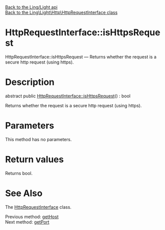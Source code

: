 [Back to the Ling/Light api](https://github.com/lingtalfi/Light/blob/master/doc/api/Ling/Light.md)<br>
[Back to the Ling\Light\Http\HttpRequestInterface class](https://github.com/lingtalfi/Light/blob/master/doc/api/Ling/Light/Http/HttpRequestInterface.md)


HttpRequestInterface::isHttpsRequest
================



HttpRequestInterface::isHttpsRequest — Returns whether the request is a secure http request (using https).




Description
================


abstract public [HttpRequestInterface::isHttpsRequest](https://github.com/lingtalfi/Light/blob/master/doc/api/Ling/Light/Http/HttpRequestInterface/isHttpsRequest.md)() : bool




Returns whether the request is a secure http request (using https).




Parameters
================

This method has no parameters.


Return values
================

Returns bool.








See Also
================

The [HttpRequestInterface](https://github.com/lingtalfi/Light/blob/master/doc/api/Ling/Light/Http/HttpRequestInterface.md) class.

Previous method: [getHost](https://github.com/lingtalfi/Light/blob/master/doc/api/Ling/Light/Http/HttpRequestInterface/getHost.md)<br>Next method: [getPort](https://github.com/lingtalfi/Light/blob/master/doc/api/Ling/Light/Http/HttpRequestInterface/getPort.md)<br>

